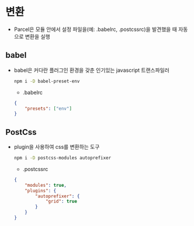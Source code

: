 # 변환

- Parcel은 모듈 안에서 설정 파일을(예: .babelrc, .postcssrc)을 발견했을 때 자동으로 변환을 실행 

## babel 

- babel은 커다란 플러그인 환경을 갖춘 인기있는 javascript 트랜스파일러
    ```bash
    npm i -D babel-preset-env
    ```
    - .babelrc
    ```json
    {
        "presets": ["env"]
    }
    ```

## PostCss 
- plugin을 사용하여 css를 변환하는 도구 

    ```bash
    npm i -D postcss-modules autoprefixer
    ```
    - .postcssrc
    ```json
    {
        "modules": true,
        "plugins": {
            "autoprefixer": {
                "grid": true
            }
        }
    }
    ```
    
